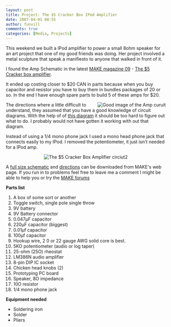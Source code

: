 ```yaml
---
layout: post
title: Project: The $5 Cracker Box IPod Amplifier 
date: 2007-04-01 08:55
author: funvill
comments: true
categories: [Media, Projects]
---
```

This weekend we built a IPod amplifier to power a small 8ohm speaker for an art project that one of my good friends was doing. Her project involved a metal sculpture that speak a manifiesto to anyone that walked in front of it.

I found the Amp Schematic in the latest <a href="http://makezine.com/09/">MAKE magazine 09</a> - <a href="http://makezine.com/09/crackerboxamp/">The $5 Cracker box amplifier</a>.

It ended up costing closer to $20 CAN in parts because when you buy capacitor and resistor you have to buy them in bundles packages of 20 or so. In the end I have enough spare parts to build 5 of these amps for $20.

<a href="http://www.abluestar.com/blog/wp-content/uploads/2007/04/amp_curuit2.jpg" title="Good image of the Amp curuit"><img src="http://www.abluestar.com/blog/wp-content/uploads/2007/04/amp_curuit2.thumbnail.jpg" alt="Good image of the Amp curuit" align="right" /></a>The directions where a little difficult to understand, they assumed that you have a good knowledge of circuit diagrams. With the help of of <a href="http://www.flickr.com/photos/54804764@N00/401719542/">this diagram</a> it should be too hard to figure out what to do. I probably would not have gotten it working with out that diagram.

Instead of using a 1/4  mono phone jack I used a mono head phone jack that connects easily to my IPod. I removed the potentiometer, it just isn't needed for a IPod amp.
<p style="text-align: center"><img src="http://www.abluestar.com/blog/wp-content/uploads/2007/04/amp_circuit1.gif" alt="The $5 Cracker Box Amplifier circiut2" /></p>
A <a href="http://makezine.com/images/09/CrackerboxAmp_Schem.pdf">full size schematic</a> and <a href="http://makezine.com/09/crackerboxamp/">directions</a> can be downloaded from MAKE's web page. If you run in to problems feel free to leave me a comment I might be able to help you or try the  <a href="http://forums.makezine.com/">MAKE forums</a>

<!--more-->
<strong>Parts list</strong>
<ol>
	<li>A box of some sort or another</li>
	<li>Toggle switch, single pole single throw</li>
	<li>9V battery</li>
	<li>9V Battery connector</li>
	<li>0.047µF capacitor</li>
	<li>220µF capacitor (biggest)</li>
	<li>0.01µf capacitor</li>
	<li>100µf capacitor</li>
	<li>Hookup wire, 2 0 or 22 gauge AWG solid core is best.</li>
	<li>5KO potentiometer (audio or log taper)</li>
	<li>25-ohm (25O) rheostat</li>
	<li>LM386N audio amplifier</li>
	<li>8-pin DIP IC socket</li>
	<li>Chicken head knobs (2)</li>
	<li>Prototyping PC board</li>
	<li>Speaker, 8O impedance</li>
	<li>10O resistor</li>
	<li>1/4 mono phone jack</li>
</ol>
<strong>Equipment needed  </strong>
<ul>
	<li>Soldering iron</li>
	<li>Solder</li>
	<li>Pliers</li>
</ul>

